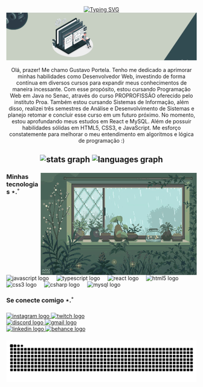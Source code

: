 <div align="center">
  <a href="https://git.io/typing-svg"><img src="https://readme-typing-svg.herokuapp.com?font=Inter&weight=700&size=25&pause=1000&color=52796F&center=true&vCenter=true&random=false&width=470&lines=%F0%9D%9C%97%F0%9D%9C%9A+Welcome+to+my+profile!+%E2%8A%B9+%E0%A3%AA+%CB%96" alt="Typing SVG" /></a>
<img  alt="" src="./images/header_github.gif">
</div>

<div align="center">
<p>Olá, prazer! Me chamo Gustavo Portela. Tenho me dedicado a aprimorar minhas habilidades como Desenvolvedor Web, investindo de forma contínua em diversos cursos para expandir meus conhecimentos de maneira incessante. Com esse propósito, estou cursando Programação Web em Java no Senac, através do curso PROPROFISSÃO oferecido pelo instituto Proa. 
  Também estou cursando Sistemas de Informação, além disso, realizei três semestres de Análise e Desenvolvimento de Sistemas e planejo retomar e concluir esse curso em um futuro próximo. No momento, estou aprofundando meus estudos em React e MySQL. Além de possuir habilidades sólidas em HTML5, CSS3, e JavaScript. Me esforço constatemente para melhorar o meu entendimento em algoritmos e lógica de programação :)
</div>

<h2><h2>
<div align= "center">
  <img src="https://github-readme-stats.vercel.app/api?username=portelagu&hide_title=false&hide_rank=false&show_icons=true&include_all_commits=true&count_private=true&disable_animations=false&theme=vue-dark&locale=en&hide_border=false" height="150" alt="stats graph"  />
  <img src="https://github-readme-stats.vercel.app/api/top-langs?username=portelagu&locale=en&hide_title=false&layout=compact&card_width=320&langs_count=5&theme=vue-dark&hide_border=false" height="150" alt="languages graph"  />
</div>

###
<img align="right" height= 270 src="./images/gif-1.gif">

<div align="left">
<h3>Minhas tecnologias ⋆.˚</h3>
  <img src="https://cdn.jsdelivr.net/gh/devicons/devicon/icons/javascript/javascript-plain.svg" height="30" alt="javascript logo"  />
  <img width="12" />
  <img src="https://cdn.jsdelivr.net/gh/devicons/devicon/icons/typescript/typescript-plain.svg" height="30" alt="typescript logo"  />
  <img width="12" />
  <img src="https://cdn.jsdelivr.net/gh/devicons/devicon/icons/react/react-original-wordmark.svg" height="30" alt="react logo"  />
  <img width="12" />
  <img src="https://cdn.jsdelivr.net/gh/devicons/devicon/icons/html5/html5-plain-wordmark.svg" height="30" alt="html5 logo"  />
  <img width="12" />
  <img src="https://cdn.jsdelivr.net/gh/devicons/devicon/icons/css3/css3-plain-wordmark.svg" height="30" alt="css3 logo"  />
  <img width="12" />
  <img src="https://cdn.jsdelivr.net/gh/devicons/devicon/icons/csharp/csharp-line.svg" height="30" alt="csharp logo"  />
  <img width="12" />
  <img src="https://cdn.jsdelivr.net/gh/devicons/devicon/icons/mysql/mysql-original.svg" height="30" alt="mysql logo"  />
</div>

###

<h3>Se conecte comigo  ⋆.˚</h3>

###

<div>
  <a href="https://www.instagram.com/portelagu/" target="_blank">
    <img src="https://img.shields.io/static/v1?message=Instagram&logo=instagram&label=&color=354f52&logoColor=white&labelColor=354f52&style=for-the-badge" height="35" alt="instagram logo"  />
  </a>
  <a href="https://www.twitch.tv/porteiagu" target="_blank">
    <img src="https://img.shields.io/static/v1?message=Twitch&logo=twitch&label=&color=354f52&logoColor=white&labelColor=&style=for-the-badge" height="35" alt="twitch logo"  />
  </a>
  
  <br>
  
  <a href="https://discordapp.com/users/1082423173955453068" target="_blank">
    <img src="https://img.shields.io/static/v1?message=Discord&logo=discord&label=&color=354f52&logoColor=white&labelColor=&style=for-the-badge" height="35" alt="discord logo"  />
  </a>
  <a href="https://mailto:ggomesportela26@gmail.com/" target="_blank">
    <img src="https://img.shields.io/static/v1?message=Gmail&logo=gmail&label=&color=354f52&logoColor=white&labelColor=&style=for-the-badge" height="35" alt="gmail logo"  />
  </a>

  <br>
  
  <a href="https://www.linkedin.com/in/portelagu/" target="_blank">
    <img src="https://img.shields.io/static/v1?message=LinkedIn&logo=linkedin&label=&color=354f52&logoColor=white&labelColor=&style=for-the-badge" height="35" alt="linkedin logo"  />
  </a>
  <a href="https://www.behance.net/portelagu" target="_blank">
    <img src="https://img.shields.io/static/v1?message=Behance&logo=behance&label=&color=354f52&logoColor=white&labelColor=&style=for-the-badge" height="35" alt="behance logo"  />
  </a>
</div>

###

<picture align="center">
  <source media="(prefers-color-scheme: dark)" srcset="https://raw.githubusercontent.com/portelagu/portelagu/output/github-contribution-grid-snake-dark.svg">
  <source media="(prefers-color-scheme: light)" srcset="https://raw.githubusercontent.com/portelagu/portelagu/output/github-contribution-grid-snake-dark.svg">
  <img align="center" alt="github contribution grid snake animation" src="https://raw.githubusercontent.com/portelagu/portelagu/output/github-contribution-grid-snake.svg">
</picture>
